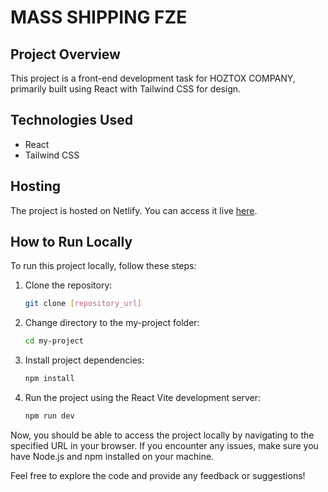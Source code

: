 # MASS SHIPPING FZE

## Project Overview

This project is a front-end development task for HOZTOX COMPANY, primarily built using React with Tailwind CSS for design.

## Technologies Used

- React
- Tailwind CSS

## Hosting

The project is hosted on Netlify. You can access it live [here](https://mass-shipping-fze.netlify.app).

## How to Run Locally

To run this project locally, follow these steps:

1. Clone the repository:

    ```bash
    git clone [repository_url]
    ```

2. Change directory to the my-project folder:

    ```bash
    cd my-project
    ```

3. Install project dependencies:

    ```bash
    npm install
    ```

4. Run the project using the React Vite development server:

    ```bash
    npm run dev
    ```

Now, you should be able to access the project locally by navigating to the specified URL in your browser. If you encounter any issues, make sure you have Node.js and npm installed on your machine.

Feel free to explore the code and provide any feedback or suggestions!
